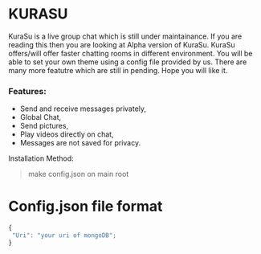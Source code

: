 # KURASU
KuraSu is a live group chat which is still under maintainance. If you are reading this then you are looking at Alpha version of KuraSu. KuraSu offers/will offer faster chatting rooms in different environment. You will be able to set your own theme using a config file provided by us. There are many more featutre which are still in pending. Hope you will like it.

### Features:
 - Send and receive messages privately,
 - Global Chat,
 - Send pictures,
 - Play videos directly on chat,
 - Messages are not saved for privacy.

Installation Method:
 > make config.json on main root
# Config.json file format
 ```js
 {
  "Uri": "your uri of mongoDB";
 }
 ```
